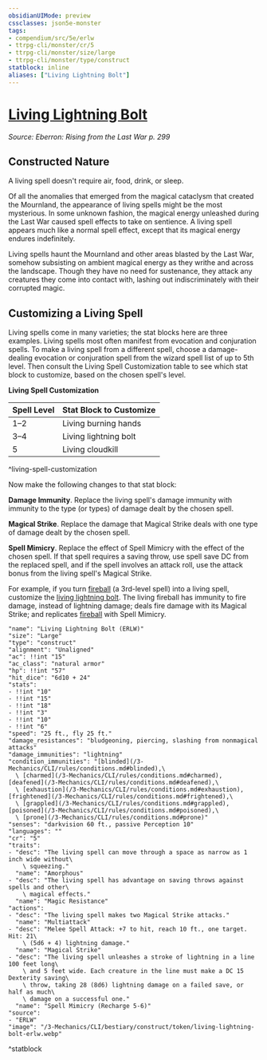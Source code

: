 ```yaml
---
obsidianUIMode: preview
cssclasses: json5e-monster
tags:
- compendium/src/5e/erlw
- ttrpg-cli/monster/cr/5
- ttrpg-cli/monster/size/large
- ttrpg-cli/monster/type/construct
statblock: inline
aliases: ["Living Lightning Bolt"]
---
```

# [Living Lightning Bolt](3-Mechanics\CLI\bestiary\construct/living-lightning-bolt-erlw.md)
*Source: Eberron: Rising from the Last War p. 299*  

## Constructed Nature

A living spell doesn't require air, food, drink, or sleep.

Of all the anomalies that emerged from the magical cataclysm that created the Mournland, the appearance of living spells might be the most mysterious. In some unknown fashion, the magical energy unleashed during the Last War caused spell effects to take on sentience. A living spell appears much like a normal spell effect, except that its magical energy endures indefinitely.

Living spells haunt the Mournland and other areas blasted by the Last War, somehow subsisting on ambient magical energy as they writhe and across the landscape. Though they have no need for sustenance, they attack any creatures they come into contact with, lashing out indiscriminately with their corrupted magic.

## Customizing a Living Spell

Living spells come in many varieties; the stat blocks here are three examples. Living spells most often manifest from evocation and conjuration spells. To make a living spell from a different spell, choose a damage-dealing evocation or conjuration spell from the wizard spell list of up to 5th level. Then consult the Living Spell Customization table to see which stat block to customize, based on the chosen spell's level.

**Living Spell Customization**

| Spell Level | Stat Block to Customize |
|-------------|-------------------------|
| 1–2 | Living burning hands |
| 3–4 | Living lightning bolt |
| 5 | Living cloudkill |
^living-spell-customization

Now make the following changes to that stat block:

**Damage Immunity**. Replace the living spell's damage immunity with immunity to the type (or types) of damage dealt by the chosen spell.

**Magical Strike**. Replace the damage that Magical Strike deals with one type of damage dealt by the chosen spell.

**Spell Mimicry**. Replace the effect of Spell Mimicry with the effect of the chosen spell. If that spell requires a saving throw, use spell save DC from the replaced spell, and if the spell involves an attack roll, use the attack bonus from the living spell's Magical Strike.

For example, if you turn [fireball](/3-Mechanics/CLI/spells/fireball.md) (a 3rd-level spell) into a living spell, customize the [living lightning bolt](/3-Mechanics/CLI/bestiary/construct/living-lightning-bolt-erlw.md). The living fireball has immunity to fire damage, instead of lightning damage; deals fire damage with its Magical Strike; and replicates [fireball](/3-Mechanics/CLI/spells/fireball.md) with Spell Mimicry.

```statblock
"name": "Living Lightning Bolt (ERLW)"
"size": "Large"
"type": "construct"
"alignment": "Unaligned"
"ac": !!int "15"
"ac_class": "natural armor"
"hp": !!int "57"
"hit_dice": "6d10 + 24"
"stats":
- !!int "10"
- !!int "15"
- !!int "18"
- !!int "3"
- !!int "10"
- !!int "6"
"speed": "25 ft., fly 25 ft."
"damage_resistances": "bludgeoning, piercing, slashing from nonmagical attacks"
"damage_immunities": "lightning"
"condition_immunities": "[blinded](/3-Mechanics/CLI/rules/conditions.md#blinded),\
  \ [charmed](/3-Mechanics/CLI/rules/conditions.md#charmed), [deafened](/3-Mechanics/CLI/rules/conditions.md#deafened),\
  \ [exhaustion](/3-Mechanics/CLI/rules/conditions.md#exhaustion), [frightened](/3-Mechanics/CLI/rules/conditions.md#frightened),\
  \ [grappled](/3-Mechanics/CLI/rules/conditions.md#grappled), [poisoned](/3-Mechanics/CLI/rules/conditions.md#poisoned),\
  \ [prone](/3-Mechanics/CLI/rules/conditions.md#prone)"
"senses": "darkvision 60 ft., passive Perception 10"
"languages": ""
"cr": "5"
"traits":
- "desc": "The living spell can move through a space as narrow as 1 inch wide without\
    \ squeezing."
  "name": "Amorphous"
- "desc": "The living spell has advantage on saving throws against spells and other\
    \ magical effects."
  "name": "Magic Resistance"
"actions":
- "desc": "The living spell makes two Magical Strike attacks."
  "name": "Multiattack"
- "desc": "Melee Spell Attack: +7 to hit, reach 10 ft., one target. Hit: 21\
    \ (5d6 + 4) lightning damage."
  "name": "Magical Strike"
- "desc": "The living spell unleashes a stroke of lightning in a line 100 feet long\
    \ and 5 feet wide. Each creature in the line must make a DC 15 Dexterity saving\
    \ throw, taking 28 (8d6) lightning damage on a failed save, or half as much\
    \ damage on a successful one."
  "name": "Spell Mimicry (Recharge 5-6)"
"source":
- "ERLW"
"image": "/3-Mechanics/CLI/bestiary/construct/token/living-lightning-bolt-erlw.webp"
```
^statblock